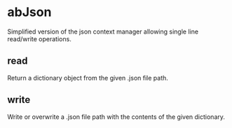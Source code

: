 # abJson
Simplified version of the json context manager allowing single line read/write operations.

## read
Return a dictionary object from the given .json file path.

## write
Write or overwrite a .json file path with the contents of the given dictionary.